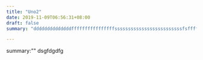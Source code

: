 ```yaml
---
title: "Uno2"
date: 2019-11-09T06:56:31+08:00
draft: false
summary: "ddddddddddddddffffffffffffffffsssssssssssssssssssssssssfsffffffffffffffffff"

---
```

summary:""
dsgfdgdfg

